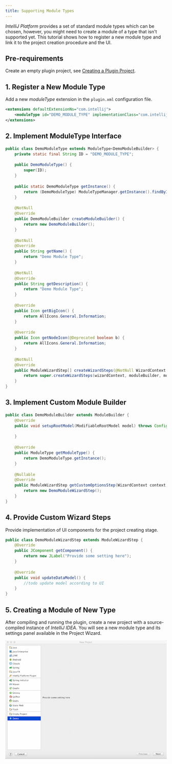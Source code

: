 ```yaml
---
title: Supporting Module Types
---
```


*IntelliJ Platform* provides a set of standard module types which can be chosen, however, you might need to create a module of a type that isn't supported yet.
This tutorial shows how to register a new module type and link it to the project creation procedure and the UI.

## Pre-requirements

Create an empty plugin project,
see 
[Creating a Plugin Project](/basics/getting_started/creating_plugin_project.md).

## 1. Register a New Module Type

Add a new *moduleType* extension in the 
`plugin.xml`
configuration file.

```xml
<extensions defaultExtensionNs="com.intellij">
    <moduleType id="DEMO_MODULE_TYPE" implementationClass="com.intellij.tutorials.module.DemoModuleType"/>
</extensions>
```

## 2. Implement ModuleType Interface


```java
public class DemoModuleType extends ModuleType<DemoModuleBuilder> {
    private static final String ID = "DEMO_MODULE_TYPE";

    public DemoModuleType() {
        super(ID);
    }

    public static DemoModuleType getInstance() {
        return (DemoModuleType) ModuleTypeManager.getInstance().findByID(ID);
    }

    @NotNull
    @Override
    public DemoModuleBuilder createModuleBuilder() {
        return new DemoModuleBuilder();
    }

    @NotNull
    @Override
    public String getName() {
        return "Demo Module Type";
    }

    @NotNull
    @Override
    public String getDescription() {
        return "Demo Module Type";
    }

    @Override
    public Icon getBigIcon() {
        return AllIcons.General.Information;
    }

    @Override
    public Icon getNodeIcon(@Deprecated boolean b) {
        return AllIcons.General.Information;
    }

    @NotNull
    @Override
    public ModuleWizardStep[] createWizardSteps(@NotNull WizardContext wizardContext, @NotNull DemoModuleBuilder moduleBuilder, @NotNull ModulesProvider modulesProvider) {
        return super.createWizardSteps(wizardContext, moduleBuilder, modulesProvider);
    }
}
```

## 3. Implement Custom Module Builder

```java
public class DemoModuleBuilder extends ModuleBuilder {
    @Override
    public void setupRootModel(ModifiableRootModel model) throws ConfigurationException {

    }

    @Override
    public ModuleType getModuleType() {
        return DemoModuleType.getInstance();
    }

    @Nullable
    @Override
    public ModuleWizardStep getCustomOptionsStep(WizardContext context, Disposable parentDisposable) {
        return new DemoModuleWizardStep();
    }
}
```

## 4. Provide Custom Wizard Steps

Provide implementation of UI components for the project creating stage.

```java
public class DemoModuleWizardStep extends ModuleWizardStep {
    @Override
    public JComponent getComponent() {
        return new JLabel("Provide some setting here");
    }

    @Override
    public void updateDataModel() {
        //todo update model according to UI
    }
}
```

## 5. Creating a Module of New Type

After compiling and running the plugin, create a new project with a source-compiled instance of *IntelliJ IDEA*.
You will see a new module type and its settings panel available in the Project Wizard.

![New Module Type](module_types/img/new_module_type.png)

